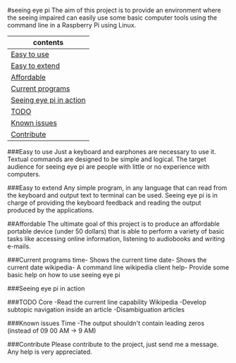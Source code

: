 #seeing eye pi
The aim of this project is to provide an environment where the seeing impaired can easily use some basic computer tools using the command line in a Raspberry Pi using Linux.


| contents |
| ------------- |
| [Easy to use](#easy-to-use) |
| [Easy to extend](#easy-to-extend) |
| [Affordable](#affordable) |
| [Current programs](#current-programs) |
| [Seeing eye pi in action](#seeing-eye-pi-in-action) |
| [TODO](#todo) |
| [Known issues](#known-issues) |
| [Contribute](#contribute) |
      

###Easy to use
Just a keyboard and earphones are necessary to use it. 
Textual commands are designed to be simple and logical.
The target audience for seeing eye pi are people with little or no experience with computers.

###Easy to extend
Any simple program, in any language that can read from the keyboard and output text to terminal can be used. 
Seeing eye pi is in charge of providing the keyboard feedback and reading the output produced by the applications.

##Affordable
The ultimate goal of this project is to produce an affordable portable device (under 50 dollars) that is able to perform a variety of basic tasks like accessing online information, listening to audiobooks and writing e-mails.

###Current programs
time- Shows the current time
date- Shows the current date
wikipedia- A command line wikipedia client
help- Provide some basic help on how to use seeing eye pi

###Seeing eye pi in action

###TODO
Core
	-Read the current line capability
Wikipedia
	-Develop subtopic navigation inside an article 
	-Disambiguation articles
	
###Known issues
Time
	-The output shouldn't contain leading zeros (instead of 09 00 AM -> 9 AM)

###Contribute
Please contribute to the project, just send me a message. Any help is very appreciated.
